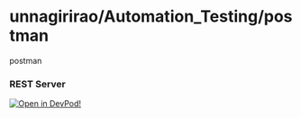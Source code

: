 # unnagirirao/Automation_Testing/postman
postman


### REST Server





    



[![Open in DevPod!](https://devpod.sh/assets/open-in-devpod.svg)](https://devpod.sh/open#https://github.com/unnagirirao/Automation_Testing/postman)